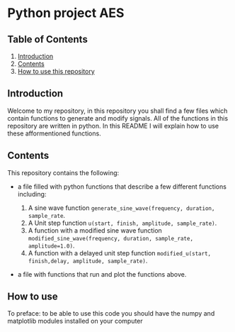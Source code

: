 # Python project AES

## Table of Contents
1. [Introduction](#Introduction)
2. [Contents](#Contents)
3. [How to use this repository](#How-to-use-this-repository)


## Introduction
Welcome to my repository, in this repository you shall find a few files which contain functions to generate and modify signals. All of the functions in this repository are written in python. In this README I will explain how to use these afformentioned functions.

## Contents
This repository contains the following:
- a file filled with python functions that describe a few different functions including:
    1. A sine wave function ```generate_sine_wave(frequency, duration, sample_rate```.
    2. A Unit step function ```u(start, finish, amplitude, sample_rate)```.
    3. A function with a modified sine wave function ```modified_sine_wave(frequency, duration, sample_rate, amplitude=1.0)```.
    4. A function with a delayed unit step function ```modified_u(start, finish,delay, amplitude, sample_rate)```.

- a file with functions that run and plot the functions above.

## How to use 
To preface: to be able to use this code you should have the numpy and matplotlib modules installed on your computer



